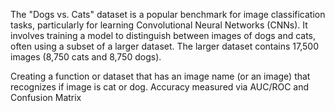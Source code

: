 The "Dogs vs. Cats" dataset is a popular benchmark for image classification tasks, particularly for learning Convolutional Neural Networks (CNNs). 
It involves training a model to distinguish between images of dogs and cats, often using a subset of a larger dataset. 
The larger dataset contains 17,500 images (8,750 cats and 8,750 dogs).

Creating a function or dataset that has an image name (or an image) that recognizes if image is cat or dog. Accuracy measured via AUC/ROC and Confusion Matrix
